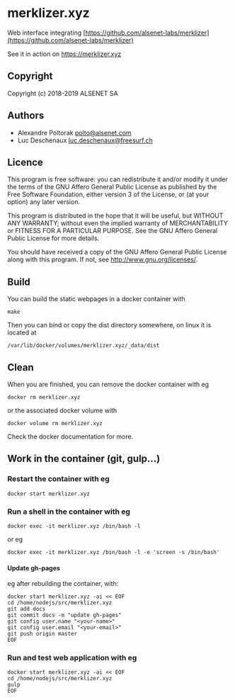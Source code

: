 # merklizer.xyz

Web interface integrating [https://github.com/alsenet-labs/merklizer](https://github.com/alsenet-labs/merklizer)

See it in action on https://merklizer.xyz

## Copyright
 Copyright (c) 2018-2019 ALSENET SA

## Authors
  * Alexandre Poltorak <polto@alsenet.com>
  * Luc Deschenaux <luc.deschenaux@freesurf.ch>

## Licence
 This program is free software: you can redistribute it and/or modify
 it under the terms of the GNU Affero General Public License as published by
 the Free Software Foundation, either version 3 of the License, or
 (at your option) any later version.

 This program is distributed in the hope that it will be useful,
 but WITHOUT ANY WARRANTY; without even the implied warranty of
 MERCHANTABILITY or FITNESS FOR A PARTICULAR PURPOSE.  See the
 GNU Affero General Public License for more details.

 You should have received a copy of the GNU Affero General Public License
 along with this program.  If not, see <http://www.gnu.org/licenses/>.

## Build

You can build the static webpages in a docker container with
```
make
```
Then you can bind or copy the dist directory somewhere, on linux it is located at
```
/var/lib/docker/volumes/merklizer.xyz/_data/dist
```

## Clean
When you are finished, you can remove the docker container with eg
``` 
docker rm merklizer.xyz
```
or the associated docker volume with
```
docker volume rm merklizer.xyz
```

Check the docker documentation for more.

## Work in the container (git, gulp...)
### Restart the container with eg
```
docker start merklizer.xyz
```
### Run a shell in the container with eg
```
docker exec -it merklizer.xyz /bin/bash -l
```
or eg
```
docker exec -it merklizer.xyz /bin/bash -l -e 'screen -s /bin/bash'
```

#### Update gh-pages
eg after rebuilding the container, with: 
```
docker start merklizer.xyz -ai << EOF
cd /home/nodejs/src/merklizer.xyz
git add docs
git commit docs -m "update gh-pages"
git config user.name "<your-name>"
git config user.email "<your-email>"
git push origin master
EOF
```

### Run and test web application with eg
```
docker start merklizer.xyz -ai << EOF
cd /home/nodejs/src/merklizer.xyz
gulp
EOF
```
